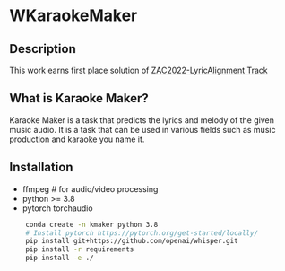 # WKaraokeMaker
## Description

This work earns first place solution of [ZAC2022-LyricAlignment Track](https://challenge.zalo.ai/portal/lyric-alignment/final-leaderboard) 

## What is Karaoke Maker?

Karaoke Maker is a task that predicts the lyrics and melody of the given music audio. 
It is a task that can be used in various fields such as music production and karaoke you name it.

## Installation
* ffmpeg # for audio/video processing
* python >= 3.8
* pytorch torchaudio

```bash
    conda create -n kmaker python 3.8
    # Install pytorch https://pytorch.org/get-started/locally/
    pip install git+https://github.com/openai/whisper.git 
    pip install -r requirements
    pip install -e ./
```
